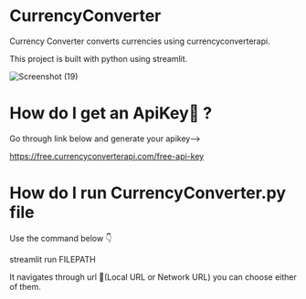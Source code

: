 # CurrencyConverter
 Currency Converter converts currencies using currencyconverterapi.
 
 This project is built with python using streamlit.
 
 ![Screenshot (19)](https://user-images.githubusercontent.com/71929989/164972806-a713872c-49ec-4133-94fe-3963e08d668a.png)

# How do I get an ApiKey🤔 ?
Go through link below and generate your apikey--> 

https://free.currencyconverterapi.com/free-api-key 

# How do I run CurrencyConverter.py file

Use the command below 👇

streamlit run FILEPATH

It navigates through url 🔗(Local URL or Network URL) you can choose either of them.
